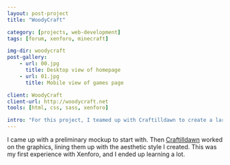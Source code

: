 ```yaml
---
layout: post-project
title: "WoodyCraft"

category: [projects, web-development]
tags: [forum, xenforo, minecraft]

img-dir: woodycraft
post-gallery:
    - url: 00.jpg
      title: Desktop view of homepage
    - url: 01.jpg
      title: Mobile view of games page

client: WoodyCraft
client-url: http://woodycraft.net
tools: [html, css, sass, xenforo]

intro: "For this project, I teamed up with Craftilldawn to create a large site for a popular Minecraft server."
---
```


I came up with a preliminary mockup to start with. Then <a href="http://craftilldawn.com">Craftilldawn</a> worked on the graphics, lining them up with the aesthetic style I created. This was my first experience with Xenforo, and I ended up learning a lot.